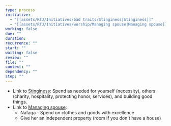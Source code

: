 ```yaml
---
type: process
initiative:
  - "[[assets/RTJ/Initiatives/bad traits/Stinginess|Stinginess]]"
  - "[[assets/RTJ/Initiatives/worship/Managing spouse|Managing spouse]]"
working: false
due: ""
duration: 
recurrence: ""
start: ""
waiting: false
review: ""
file: ""
context: ""
dependency: ""
step: ""
---
```


* Link to [Stinginess](assets/RTJ/Initiatives/bad%20traits/Stinginess.md): Spend as needed for yourself (necessity), others (charity, hospitality, protecting honor, services), and building good things.
* Link to [Managing spouse](assets/RTJ/Initiatives/worship/Managing%20spouse.md):
	* Nafaqa - Spend on clothes and goods with excellence
	* Give her an independent property (room if you don't have a house)
